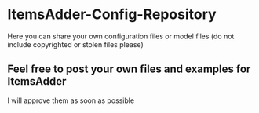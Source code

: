 # ItemsAdder-Config-Repository
Here you can share your own configuration files or model files (do not include copyrighted or stolen files please)



## Feel free to post your own files and examples for ItemsAdder
I will approve them as soon as possible
